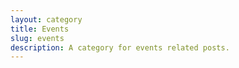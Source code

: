 ```yaml
---
layout: category
title: Events
slug: events
description: A category for events related posts.
---
```

